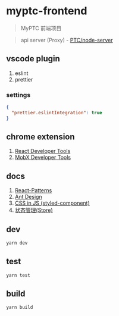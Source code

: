 # myptc-frontend

> MyPTC 前端项目

> api server (Proxy) - [PTC/node-server](http://git.lean-bi.com/PTC/node-server)


## vscode plugin

1. eslint
1. prettier 

### settings
```json
{
  "prettier.eslintIntegration": true
}
```

## chrome extension
1. [React Developer Tools](https://chrome.google.com/webstore/detail/react-developer-tools/fmkadmapgofadopljbjfkapdkoienihi)
1. [MobX Developer Tools](https://chrome.google.com/webstore/detail/mobx-developer-tools/pfgnfdagidkfgccljigdamigbcnndkod)

## docs
1. [React-Patterns](https://github.com/SangKa/react-in-patterns-cn)
1. [Ant Design](http://ant-design.gitee.io/docs/react/introduce-cn)
1. [CSS in JS (styled-component)](https://www.styled-components.com/docs)
1. [状态管理(Store)](https://cn.mobx.js.org/)

## dev
```bash
yarn dev
```

## test
```bash
yarn test
```

## build
```bash
yarn build
```